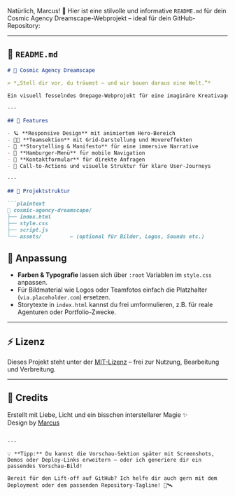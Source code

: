 Natürlich, Marcus! 🚀 Hier ist eine stilvolle und informative `README.md` für dein Cosmic Agency Dreamscape-Webprojekt – ideal für dein GitHub-Repository:

---

## 📄 `README.md`

```markdown
# 🌌 Cosmic Agency Dreamscape

> *„Stell dir vor, du träumst — und wir bauen daraus eine Welt.“*

Ein visuell fesselndes Onepage-Webprojekt für eine imaginäre Kreativagentur, die zwischen den Sternen des Designs und den Galaxien der Ästhetik operiert.

---

## 🚀 Features

- 🪐 **Responsive Design** mit animiertem Hero-Bereich
- 🧑‍🚀 **Teamsektion** mit Grid-Darstellung und Hovereffekten
- 🔭 **Storytelling & Manifesto** für eine immersive Narrative
- 💫 **Hamburger-Menü** für mobile Navigation
- 💌 **Kontaktformular** für direkte Anfragen
- 🎯 Call-to-Actions und visuelle Struktur für klare User-Journeys

---

## 🧱 Projektstruktur

```plaintext
📁 cosmic-agency-dreamscape/
├── index.html
├── style.css
├── script.js
└── assets/         ← (optional für Bilder, Logos, Sounds etc.)
```

## 🔧 Anpassung

- **Farben & Typografie** lassen sich über `:root` Variablen im `style.css` anpassen.
- Für Bildmaterial wie Logos oder Teamfotos einfach die Platzhalter (`via.placeholder.com`) ersetzen.
- Storytexte in `index.html` kannst du frei umformulieren, z.B. für reale Agenturen oder Portfolio-Zwecke.

---

## ⚡ Lizenz

Dieses Projekt steht unter der [MIT-Lizenz](LICENSE) – frei zur Nutzung, Bearbeitung und Verbreitung.

---

## 🌠 Credits

Erstellt mit Liebe, Licht und ein bisschen interstellarer Magie ✨  
Design by [Marcus](#)

```

---

💡 **Tipp:** Du kannst die Vorschau-Sektion später mit Screenshots, Demos oder Deploy-Links erweitern – oder ich generiere dir ein passendes Vorschau-Bild!

Bereit für den Lift-off auf GitHub? Ich helfe dir auch gern mit dem Deployment oder dem passenden Repository-Tagline! 🚀🛰️
